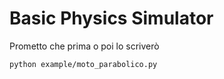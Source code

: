 # Basic Physics Simulator
Prometto che prima o poi lo scriverò

```bash
python example/moto_parabolico.py
